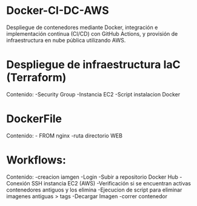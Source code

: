 # Docker-CI-DC-AWS
Despliegue de contenedores mediante Docker, integración e implementación continua (CI/CD) con GitHub Actions, y provisión de infraestructura en nube pública utilizando AWS.


# Despliegue de infraestructura IaC (Terraform)

Contenido:
    -Security Group
        -Instancia EC2
            -Script instalacion Docker

# DockerFile

Contenido:
    - FROM nginx
        -ruta directorio WEB

# Workflows:

Contenido:
    -creacion iamgen
        -Login
            -Subir a repositorio Docker Hub
    -Conexión SSH instancia EC2 (AWS)
        -Verificación si se encuentran activas contenedores antiguos y los elimina
            -Ejecucion de script para eliminar imagenes antiguas > tags
                -Decargar Imagen
                    -correr contenedor

